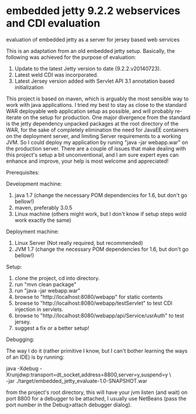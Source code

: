 embedded jetty 9.2.2 webservices and CDI evaluation 
=========================

evaluation of embedded jetty as a server for jersey based web services 


This is an adaptation from an old embedded jetty setup. Basically, the following was achieved for the purpose of evaluation:

1. Update to the latest Jetty version to date (9.2.2.v20140723).
2. Latest weld CDI was incorporated.
3. Latest Jersey version added with Servlet API 3.1 annotation based initialization

This project is based on maven, which is arguably the most sensible way to work with java applications. I tried my best to stay as close
to the standard WAR deployable web application setup as possible, and will probably re-iterate on the setup for production. One major divergence
from the standard is the jetty dependency unpacked packages at the root directory of the WAR, for the sake of completely elimination the need
for JavaEE containers on the deployment server, and limiting Server requirements to a working JVM. So I could deploy my application by runing "java -jar webapp.war" on the production server. There are a couple of issues that make dealing with this project's setup a bit unconventional, 
and I am sure expert eyes can enhance and improve, your help is most welcome and appreciated!

Prerequisites:

Development machine:

1. java 1.7  (change the necessary POM dependencies for 1.6, but don't go bellow!)
2. maven, preferably 3.0.5
3. Linux machine (others might work, but I don't know if setup steps wold work exactly the same)
 

Deployment machine:

1. Linux Server (Not really required, but recommended)
2. JVM 1.7 (change the necessary POM dependencies for 1.6, but don't go bellow!)


Setup:

1. clone the project, cd into directory.
2. run "mvn clean package"
3. run "java -jar webapp.war"
4. browse to  "http://localhost:8080/webapp"    for static contents
5. browse to  "http://localhost:8080/webapp/testServlet"    to test CDI injection in servlets.
6. browse to  "http://localhost:8080/webapp/api/Service/usrAuth"    to test jersey.
7. suggest a fix or a better setup!

Debugging:

The way I do it (rather primitive I know, but I can't bother learning the ways of an IDE) is by running:

java -Xdebug -Xrunjdwp:transport=dt_socket,address=8800,server=y,suspend=y \  
-jar ./target/embedded_jetty_evaluate-1.0-SNAPSHOT.war

from the project's root directory, this will have your jvm listen (and wait) on port 8800 for a debugger to be attached,
I usually use NetBeans (pass the port number in the Debug>attach debugger dialog).


